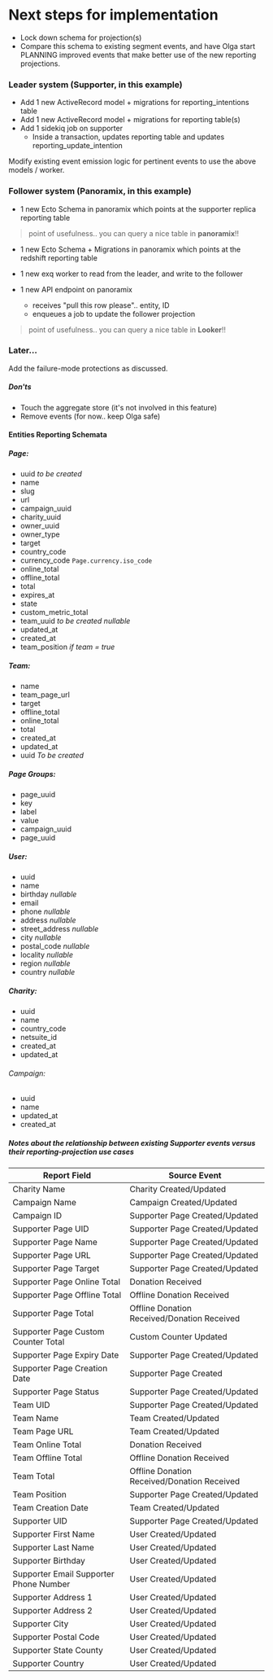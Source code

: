 # Next steps for implementation

- Lock down schema for projection(s)
- Compare this schema to existing segment events, and have Olga start PLANNING improved events that make better use of the new reporting projections.

### Leader system (Supporter, in this example)

- Add 1 new ActiveRecord model + migrations for reporting_intentions table
- Add 1 new ActiveRecord model + migrations for reporting table(s)
- Add 1 sidekiq job on supporter
    - Inside a transaction, updates reporting table and updates reporting_update_intention

Modify existing event emission logic for pertinent events to use the above models / worker.

### Follower system (Panoramix, in this example)

- 1 new Ecto Schema in panoramix which points at the supporter replica reporting table

> point of usefulness.. you can query a nice table in **panoramix**!!

- 1 new Ecto Schema + Migrations in panoramix which points at the redshift reporting table

- 1 new exq worker to read from the leader, and write to the follower

- 1 new API endpoint on panoramix
    - receives "pull this row please".. entity, ID
    - enqueues a job to update the follower projection

> point of usefulness.. you can query a nice table in **Looker**!!

### Later...

Add the failure-mode protections as discussed.

##### Don'ts

- Touch the aggregate store (it's not involved in this feature)
- Remove events (for now.. keep Olga safe)

#### Entities Reporting Schemata
##### Page:
  - uuid _to be created_
  - name
  - slug
  - url
  - campaign_uuid
  - charity_uuid
  - owner_uuid
  - owner_type
  - target
  - country_code
  - currency_code `Page.currency.iso_code`
  - online_total
  - offline_total
  - total
  - expires_at
  - state
  - custom_metric_total
  - team_uuid *to be created nullable*
  - updated_at
  - created_at
  - team_position *if team = true*

##### Team:
  - name
  - team_page_url
  - target
  - offline_total
  - online_total
  - total
  - created_at
  - updated_at
  - uuid _To be created_

##### Page Groups:
  - page_uuid
  - key
  - label
  - value
  - campaign_uuid
  - page_uuid

##### User:
  - uuid
  - name
  - birthday _nullable_
  - email
  - phone _nullable_
  - address _nullable_
  - street_address _nullable_
  - city _nullable_
  - postal_code _nullable_
  - locality _nullable_
  - region _nullable_
  - country _nullable_

##### Charity:
- uuid
- name
- country_code
- netsuite_id
- created_at
- updated_at

###### Campaign:
  - uuid
  - name
  - updated_at
  - created_at

##### Notes about the relationship between existing Supporter events versus their reporting-projection use cases

Report Field                            | Source Event
----------------------------------------|-------------------------
Charity Name                            | Charity Created/Updated
Campaign Name                           | Campaign Created/Updated
Campaign ID                             | Supporter Page Created/Updated
Supporter Page UID                      | Supporter Page Created/Updated
Supporter Page Name                     | Supporter Page Created/Updated
Supporter Page URL                      | Supporter Page Created/Updated
Supporter Page Target                   | Supporter Page Created/Updated
Supporter Page Online Total             | Donation Received
Supporter Page Offline Total            | Offline Donation Received
Supporter Page Total                    | Offline Donation Received/Donation Received
Supporter Page Custom Counter Total     | Custom Counter Updated
Supporter Page Expiry Date              | Supporter Page Created/Updated
Supporter Page Creation Date            | Supporter Page Created
Supporter Page Status                   | Supporter Page Created/Updated
Team UID                                | Supporter Page Created/Updated
Team Name                               | Team Created/Updated
Team Page URL                           | Team Created/Updated
Team Online Total                       | Donation Received
Team Offline Total                      | Offline Donation Received
Team Total                              | Offline Donation Received/Donation Received
Team Position                           | Supporter Page Created/Updated
Team Creation Date                      | Team Created/Updated
Supporter UID                           | Supporter Page Created/Updated
Supporter First Name                    | User Created/Updated
Supporter Last Name                     | User Created/Updated
Supporter Birthday                      | User Created/Updated
Supporter Email Supporter Phone Number  | User Created/Updated
Supporter Address 1                     | User Created/Updated
Supporter Address 2                     | User Created/Updated
Supporter City                          | User Created/Updated
Supporter Postal Code                   | User Created/Updated
Supporter State County                  | User Created/Updated
Supporter Country                       | User Created/Updated
